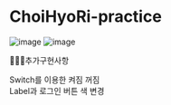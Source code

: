 # ChoiHyoRi-practice


![image](https://github.com/DO-SOPT-iOS-Part/ChoiHyoRi-practice/assets/112244094/0ec8569d-6f90-4bff-8f6c-cb3f0cdfcc55)
![image](https://github.com/DO-SOPT-iOS-Part/ChoiHyoRi-practice/assets/112244094/3ec38b88-0299-4e97-b35e-5870ebe8f6b7)


👩🏻‍💻추가구현사항 <br/>

Switch를 이용한 켜짐 꺼짐 <br/>
Label과 로그인 버튼 색 변경
